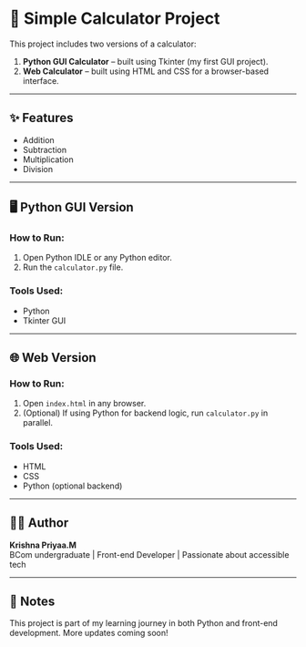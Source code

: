 # 🧮 Simple Calculator Project

This project includes two versions of a calculator:

1. **Python GUI Calculator** – built using Tkinter (my first GUI project).
2. **Web Calculator** – built using HTML and CSS for a browser-based interface.

---

## ✨ Features

- Addition  
- Subtraction  
- Multiplication  
- Division  

---

## 🖥️ Python GUI Version

### How to Run:
1. Open Python IDLE or any Python editor.
2. Run the `calculator.py` file.

### Tools Used:
- Python  
- Tkinter GUI  

---

## 🌐 Web Version

### How to Run:
1. Open `index.html` in any browser.
2. (Optional) If using Python for backend logic, run `calculator.py` in parallel.

### Tools Used:
- HTML  
- CSS  
- Python (optional backend)

---

## 👩‍💻 Author

**Krishna Priyaa.M**  
BCom undergraduate | Front-end Developer | Passionate about accessible tech

---

## 📌 Notes

This project is part of my learning journey in both Python and front-end development. More updates coming soon!
